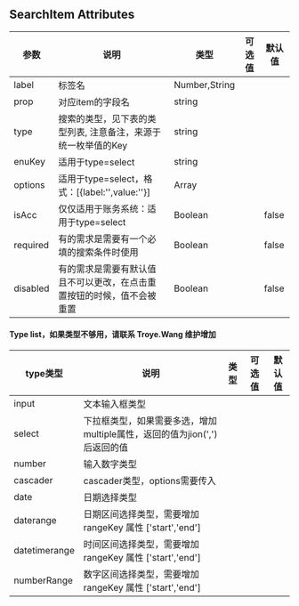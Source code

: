 ## SearchItem Attributes 

| 参数     | 说明                                                         | 类型          | 可选值 | 默认值 |
| -------- | ------------------------------------------------------------ | ------------- | ------ | ------ |
| label    | 标签名                                                       | Number,String |        |        |
| prop     | 对应item的字段名                                             | string        |        |        |
| type     | 搜索的类型，见下表的类型列表, 注意备注，来源于统一枚举值的Key | string        |        |        |
| enuKey   | 适用于type=select                                            | string        |        |        |
| options  | 适用于type=select，格式：[{label:'',value:''}]               | Array         |        |        |
| isAcc    | 仅仅适用于账务系统：适用于type=select                        | Boolean       |        | false  |
| required | 有的需求是需要有一个必填的搜索条件时使用                     | Boolean       |        | false  |
| disabled | 有的需求是需要有默认值且不可以更改，在点击重置按钮的时候，值不会被重置 | Boolean       |        | false  |

#### Type list，如果类型不够用，请联系 Troye.Wang 维护增加

| type类型      | 说明                                                         | 类型 | 可选值 | 默认值 |
| ------------- | ------------------------------------------------------------ | ---- | ------ | ------ |
| input         | 文本输入框类型                                               |      |        |        |
| select        | 下拉框类型，如果需要多选，增加multiple属性，返回的值为jion(',')后返回的值 |      |        |        |
| number        | 输入数字类型                                                 |      |        |        |
| cascader      | cascader类型，options需要传入                                |      |        |        |
| date          | 日期选择类型                                                 |      |        |        |
| daterange     | 日期区间选择类型，需要增加rangeKey 属性 ['start','end']      |      |        |        |
| datetimerange | 时间区间选择类型，需要增加rangeKey 属性 ['start','end']      |      |        |        |
| numberRange   | 数字区间选择类型，需要增加rangeKey 属性 ['start','end']      |      |        |        |

